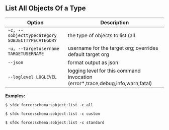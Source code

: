 ## List All Objects Of a Type



Option | Description
--- | --- 
```-c, --sobjecttypecategory SOBJECTTYPECATEGORY``` | the type of objects to list (all|custom|standard)
```-u, --targetusername TARGETUSERNAME``` | username for the target org; overrides default target org
```--json``` | format output as json
```--loglevel LOGLEVEL``` | logging level for this command invocation (error*,trace,debug,info,warn,fatal)


__Exmples:__ 

```
$ sfdx force:schema:sobject:list -c all

$ sfdx force:schema:sobject:list -c custom

$ sfdx force:schema:sobject:list -c standard

```

